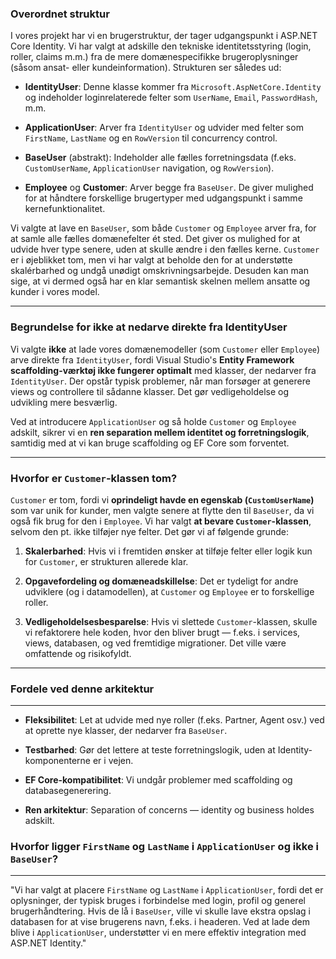 ### Overordnet struktur
I vores projekt har vi en brugerstruktur, der tager udgangspunkt i ASP.NET Core Identity. Vi har valgt at adskille den tekniske identitetsstyring (login, roller, claims m.m.) fra de mere domænespecifikke brugeroplysninger (såsom ansat- eller kundeinformation). Strukturen ser således ud:

- **IdentityUser**: Denne klasse kommer fra `Microsoft.AspNetCore.Identity` og indeholder loginrelaterede felter som `UserName`, `Email`, `PasswordHash`, m.m.
    
- **ApplicationUser**: Arver fra `IdentityUser` og udvider med felter som `FirstName`, `LastName` og en `RowVersion` til concurrency control.
    
- **BaseUser** (abstrakt): Indeholder alle fælles forretningsdata (f.eks. `CustomUserName`, `ApplicationUser` navigation, og `RowVersion`).
    
- **Employee** og **Customer**: Arver begge fra `BaseUser`. De giver mulighed for at håndtere forskellige brugertyper med udgangspunkt i samme kernefunktionalitet.
    


Vi valgte at lave en `BaseUser`, som både `Customer` og `Employee` arver fra, for at samle alle fælles domænefelter ét sted. 
Det giver os mulighed for at udvide hver type senere, uden at skulle ændre i den fælles kerne. `Customer` er i øjeblikket tom, men vi har valgt at beholde den for at understøtte skalérbarhed og undgå unødigt omskrivningsarbejde. 
Desuden kan man sige, at vi dermed også har en klar semantisk skelnen mellem ansatte og kunder i vores model.

---

### Begrundelse for ikke at nedarve direkte fra IdentityUser
Vi valgte **ikke** at lade vores domænemodeller (som `Customer` eller `Employee`) arve direkte fra `IdentityUser`, fordi Visual Studio's **Entity Framework scaffolding-værktøj ikke fungerer optimalt** med klasser, der nedarver fra `IdentityUser`. 
Der opstår typisk problemer, når man forsøger at generere views og controllere til sådanne klasser. 
Det gør vedligeholdelse og udvikling mere besværlig.

Ved at introducere `ApplicationUser` og så holde `Customer` og `Employee` adskilt, sikrer vi en **ren separation mellem identitet og forretningslogik**, samtidig med at vi kan bruge scaffolding og EF Core som forventet.

---

### Hvorfor er `Customer`-klassen tom?
`Customer` er tom, fordi vi **oprindeligt havde en egenskab (`CustomUserName`)** som var unik for kunder, men valgte senere at flytte den til `BaseUser`, da vi også fik brug for den i `Employee`. Vi har valgt **at bevare `Customer`-klassen**, selvom den pt. ikke tilføjer nye felter. Det gør vi af følgende grunde:

1. **Skalerbarhed**: Hvis vi i fremtiden ønsker at tilføje felter eller logik kun for `Customer`, er strukturen allerede klar.
    
2. **Opgavefordeling og domæneadskillelse**: Det er tydeligt for andre udviklere (og i datamodellen), at `Customer` og `Employee` er to forskellige roller.
    
3. **Vedligeholdelsesbesparelse**: Hvis vi slettede `Customer`-klassen, skulle vi refaktorere hele koden, hvor den bliver brugt — f.eks. i services, views, databasen, og ved fremtidige migrationer. Det ville være omfattende og risikofyldt.
    
---

### Fordele ved denne arkitektur
---
- **Fleksibilitet**: Let at udvide med nye roller (f.eks. Partner, Agent osv.) ved at oprette nye klasser, der nedarver fra `BaseUser`.
    
- **Testbarhed**: Gør det lettere at teste forretningslogik, uden at Identity-komponenterne er i vejen.
    
- **EF Core-kompatibilitet**: Vi undgår problemer med scaffolding og databasegenerering.
    
- **Ren arkitektur**: Separation of concerns — identity og business holdes adskilt.
    






### Hvorfor ligger `FirstName` og `LastName` i `ApplicationUser` og ikke i `BaseUser`?
---
"Vi har valgt at placere `FirstName` og `LastName` i `ApplicationUser`, fordi det er oplysninger, der typisk bruges i forbindelse med login, profil og generel brugerhåndtering. Hvis de lå i `BaseUser`, ville vi skulle lave ekstra opslag i databasen for at vise brugerens navn, f.eks. i headeren. Ved at lade dem blive i `ApplicationUser`, understøtter vi en mere effektiv integration med ASP.NET Identity."